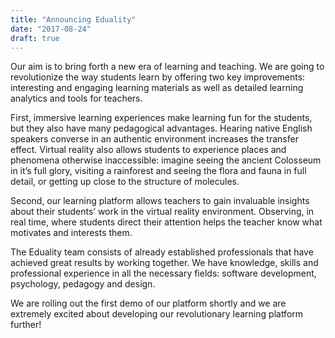 ```yaml
---
title: "Announcing Eduality"
date: "2017-08-24"
draft: true
---
```


Our aim is to bring forth a new era of learning and teaching. We are going to revolutionize the way students learn by offering two key improvements: interesting and engaging learning materials as well as detailed learning analytics and tools for teachers.

First, immersive learning experiences make learning fun for the students, but they also have many pedagogical advantages. Hearing native English speakers converse in an authentic environment increases the transfer effect. Virtual reality also allows students to experience places and phenomena otherwise inaccessible: imagine seeing the ancient Colosseum in it’s full glory, visiting a rainforest and seeing the flora and fauna in full detail, or getting up close to the structure of molecules.

Second, our learning platform allows teachers to gain invaluable insights about their students’ work in the virtual reality environment. Observing, in real time, where students direct their attention helps the teacher know what motivates and interests them.

The Eduality team consists of already established professionals that have achieved great results by working together. We have knowledge, skills and professional experience in all the necessary fields: software development, psychology, pedagogy and design.

We are rolling out the first demo of our platform shortly and we are extremely excited about developing our revolutionary learning platform further!
